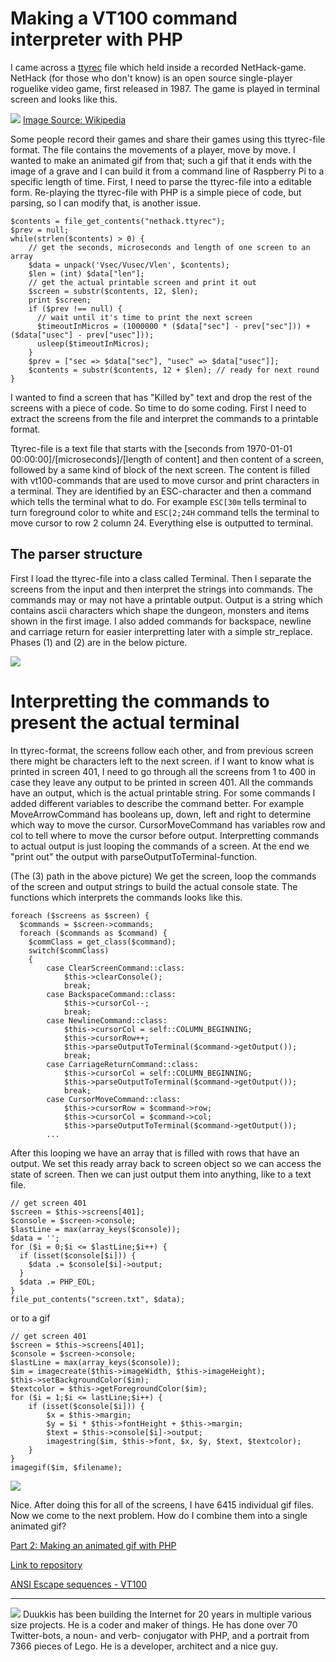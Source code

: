 
# Making a VT100 command interpreter with PHP

I came across a [ttyrec](https://en.wikipedia.org/wiki/Ttyrec) file which held inside a recorded NetHack-game. NetHack (for those who don't know) is an open source single-player roguelike video game, first released in 1987. The game is played in terminal screen and looks like this.

![](images/NethackScreenshot.gif)
[Image Source: Wikipedia](https://commons.wikimedia.org/wiki/File:NethackScreenshot.gif)

Some people record their games and share their games using this ttyrec-file format. The file contains the movements of a player, move by move. I wanted to make an animated gif from that; such a gif that it ends with the image of a grave and I can build it from a command line of Raspberry Pi to a specific length of time. First, I need to parse the ttyrec-file into a editable form. Re-playing the ttyrec-file with PHP is a simple piece of code, but parsing, so I can modify that, is another issue.
```
$contents = file_get_contents("nethack.ttyrec");
$prev = null;
while(strlen($contents) > 0) {
    // get the seconds, microseconds and length of one screen to an array
    $data = unpack('Vsec/Vusec/Vlen', $contents);
    $len = (int) $data["len"];
    // get the actual printable screen and print it out
    $screen = substr($contents, 12, $len);
    print $screen;
    if ($prev !== null) {
      // wait until it's time to print the next screen
      $timeoutInMicros = (1000000 * ($data["sec"] - prev["sec"])) + ($data["usec"] - prev["usec"]));
      usleep($timeoutInMicros);
    }
    $prev = ["sec => $data["sec"], "usec" => $data["usec"]];
    $contents = substr($contents, 12 + $len); // ready for next round
}
```
I wanted to find a screen that has "Killed by" text and drop the rest of the screens with a piece of code. So time to do some coding. First I need to extract the screens from the file and interpret the commands to a printable format.

Ttyrec-file is a text file that starts with the \[seconds from 1970-01-01 00:00:00\]/\[microseconds\]/\[length of content\] and then content of a screen, followed by a same kind of block of the next screen. The content is filled with vt100-commands that are used to move cursor and print characters in a terminal. They are identified by an ESC-character and then a command which tells the terminal what to do. For example ```ESC[30m``` tells terminal to turn foreground color to white and ```ESC[2;24H``` command tells the terminal to move cursor to row 2 column 24. Everything else is outputted to terminal.

## The parser structure

First I load the ttyrec-file into a class called Terminal. Then I separate the screens from the input and then interpret the strings into commands. The commands may or may not have a printable output. Output is a string which contains ascii characters which shape the dungeon, monsters and items shown in the first image. I also added commands for backspace, newline and carriage return for easier interpretting later with a simple str_replace. Phases (1) and (2) are in the below picture.

![](images/structure.jpg)


# Interpretting the commands to present the actual terminal

In ttyrec-format, the screens follow each other, and from previous screen there might be characters left to the next screen. if I want to know what is printed in screen 401, I need to go through all the screens from 1 to 400 in case they leave any output to be printed in screen 401. All the commands have an output, which is the actual printable string. For some commands I added different variables to describe the command better. For example MoveArrowCommand has booleans up, down, left and right to determine which way to move the cursor. CursorMoveCommand has variables row and col to tell where to move the cursor before output. Interpretting commands to actual output is just looping the commands of a screen. At the end we "print out" the output with parseOutputToTerminal-function.

(The (3) path in the above picture) We get the screen, loop the commands of the screen and output strings to build the actual console state. The functions which interprets the commands looks like this.
```
foreach ($screens as $screen) {
  $commands = $screen->commands;
  foreach ($commands as $command) {
    $commClass = get_class($command);
    switch($commClass)
    {
        case ClearScreenCommand::class:
            $this->clearConsole();
            break;
        case BackspaceCommand::class:
            $this->cursorCol--;
            break;
        case NewlineCommand::class:
            $this->cursorCol = self::COLUMN_BEGINNING;
            $this->cursorRow++;
            $this->parseOutputToTerminal($command->getOutput());
            break;
        case CarriageReturnCommand::class:
            $this->cursorCol = self::COLUMN_BEGINNING;
            $this->parseOutputToTerminal($command->getOutput());
            break;
        case CursorMoveCommand::class:
            $this->cursorRow = $command->row;
            $this->cursorCol = $command->col;
            $this->parseOutputToTerminal($command->getOutput());
        ...
```

After this looping we have an array that is filled with rows that have an output. We set this ready array back to screen object so we can access the state of screen. Then we can just output them into anything, like to a text file.

```
// get screen 401
$screen = $this->screens[401];
$console = $screen->console;
$lastLine = max(array_keys($console));
$data = '';
for ($i = 0;$i <= $lastLine;$i++) {
  if (isset($console[$i])) {
    $data .= $console[$i]->output;
  }
  $data .= PHP_EOL;
}
file_put_contents("screen.txt", $data);
```
or to a gif
```
// get screen 401
$screen = $this->screens[401];
$console = $screen->console;
$lastLine = max(array_keys($console));
$im = imagecreate($this->imageWidth, $this->imageHeight);
$this->setBackgroundColor($im);
$textcolor = $this->getForegroundColor($im);
for ($i = 1;$i <= lastLine;$i++) {
    if (isset($console[$i])) {
        $x = $this->margin;
        $y = $i * $this->fontHeight + $this->margin;
        $text = $this->console[$i]->output;
        imagestring($im, $this->font, $x, $y, $text, $textcolor);
    }
}
imagegif($im, $filename);
```
![](images/terminal.png)

Nice. After doing this for all of the screens, I have 6415 individual gif files. Now we come to the next problem. How do I combine them into a single animated gif?

[Part 2: Making an animated gif with PHP](BLOG_part2.md)

[Link to repository](https://github.com/duukkis/terminal)

[ANSI Escape sequences - VT100](http://ascii-table.com/ansi-escape-sequences-vt-100.php)

--- 

![](images/herbie.png)
Duukkis has been building the Internet for 20 years in multiple various size projects. He is a coder and maker of things. He has done over 70 Twitter-bots, a noun- and verb- conjugator with PHP, and a portrait from 7366 pieces of Lego. He is a developer, architect and a nice guy.




